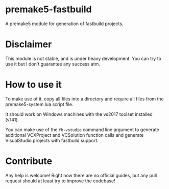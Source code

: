 # premake5-fastbuild
A premake5 module for generation of fastbuild projects. 

# Disclaimer
This module is not stable, and is under heavy development. You can try to use it but I don't guarantee any success atm. 

# How to use it
To make use of it, copy all files into a directory and require all files from the premake5-system.lua script file. 

It should work on Windows machines with the vs2017 toolset installed (v141). 

You can make use of the `fb-vstudio` command line argument to generate additional VCXProject and VCSolution function calls and generate VisualStudio projects with fastbuild support. 

# Contribute 
Any help is welcome!
Right now there are no official guides, but any pull request should at least try to improve the codebase!


